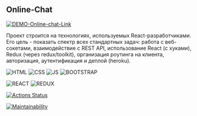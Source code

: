## Online-Chat

[![DEMO-Online-chat-Link](https://img.shields.io/badge/-Demo_Online_Chat_Link-AA2521?style=for-the-badge&)](https://my-chat-react-55.herokuapp.com)

Проект строится на технологиях, используемых React-разработчиками.
Его цель - показать спектр всех стандартных задач: работа с веб-сокетами, взаимодействие с REST API, использование React (с хуками), Redux (через redux/toolkit), организация роутинга на клиента, авторизация, аутентификация и деплой (heroku).

![HTML](https://img.shields.io/badge/HTML-2980B9?style=for-the-badge&logo=html5&logoColor=white)
![CSS](https://img.shields.io/badge/CSS-2980B9?&style=for-the-badge&logo=css3&logoColor=white)
![JS](https://img.shields.io/badge/-JAVASCRIPT-2980B9?style=for-the-badge&logo=javascript)
![BOOTSTRAP](https://img.shields.io/badge/-BOOTSTRAP-2980B9?style=for-the-badge&logo=bootstrap&)

![REACT](https://img.shields.io/badge/-REACT-2980B9?style=for-the-badge&logo=react)
![REDUX](https://img.shields.io/badge/-REDUX-2980B9?style=for-the-badge&logo=redux)

[![Actions Status](https://github.com/EvgeniyOl/frontend-project-lvl4/workflows/hexlet-check/badge.svg)](https://github.com/EvgeniyOl/frontend-project-lvl4/actions)

[![Maintainability](https://api.codeclimate.com/v1/badges/ef4d517f2ebc942917e9/maintainability)](https://codeclimate.com/github/EvgeniyOl/frontend-project-lvl4/maintainability)
